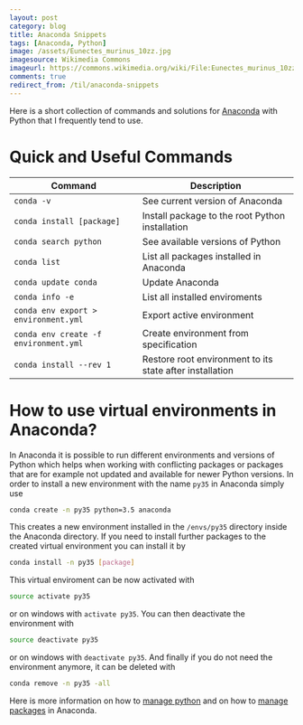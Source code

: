 ```yaml
---
layout: post
category: blog
title: Anaconda Snippets
tags: [Anaconda, Python]
image: /assets/Eunectes_murinus_10zz.jpg
imagesource: Wikimedia Commons
imageurl: https://commons.wikimedia.org/wiki/File:Eunectes_murinus_10zz.jpg
comments: true
redirect_from: /til/anaconda-snippets
---
```


Here is a short collection of commands and solutions for [Anaconda](https://www.continuum.io/downloads) with Python that I frequently tend to use.

# Quick and Useful Commands

| Command | Description |
| --- | --- |
|`conda -v`| See current version of Anaconda |
|`conda install [package]`| Install package to the root Python installation |
|`conda search python`| See available versions of Python |
|`conda list`| List all packages installed in Anaconda |
|`conda update conda`| Update Anaconda |
|`conda info -e`| List all installed enviroments |
|`conda env export > environment.yml`| Export active environment |
|`conda env create -f environment.yml`| Create environment from specification |
|`conda install --rev 1`| Restore root environment to its state after installation|

# How to use virtual environments in Anaconda?

In Anaconda it is possible to run different environments and versions of Python which helps when working with conflicting packages or packages that are for example not updated and available for newer Python versions. In order to install a new environment with the name `py35` in Anaconda simply use

```bash
conda create -n py35 python=3.5 anaconda
```

This creates a new environment installed in the `/envs/py35` directory inside the Anaconda directory. If you need to install further packages to the created virtual environment you can install it by

```bash
conda install -n py35 [package]
```

This virtual enviroment can be now activated with

```bash
source activate py35
```

or on windows with `activate py35`. You can then deactivate the environment with

```bash
source deactivate py35
```

or on windows with `deactivate py35`. And finally if you do not need the environment anymore, it can be deleted with

```bash
conda remove -n py35 -all
```

Here is more information on how to [manage python](https://conda.io/docs/py2or3.html) and on how to [manage packages](https://conda.io/docs/using/pkgs.html) in Anaconda.